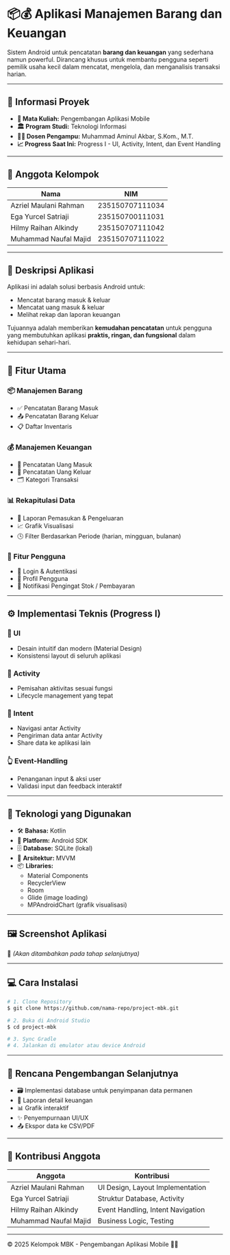 # 📦💰 Aplikasi Manajemen Barang dan Keuangan 

Sistem Android untuk pencatatan **barang dan keuangan** yang sederhana namun powerful. Dirancang khusus untuk membantu pengguna seperti pemilik usaha kecil dalam mencatat, mengelola, dan menganalisis transaksi harian. 

---

## 🧾 Informasi Proyek

- **📘 Mata Kuliah:** Pengembangan Aplikasi Mobile  
- **🏛️ Program Studi:** Teknologi Informasi  
- **👨‍🏫 Dosen Pengampu:** Muhammad Aminul Akbar, S.Kom., M.T.  
- **📈 Progress Saat Ini:** Progress I - UI, Activity, Intent, dan Event Handling

---

## 👥 Anggota Kelompok

| Nama                     | NIM              |
|--------------------------|------------------|
| Azriel Maulani Rahman    | 235150707111034  |
| Ega Yurcel Satriaji      | 235150700111031  |
| Hilmy Raihan Alkindy     | 235150707111042  |
| Muhammad Naufal Majid    | 235150707111022  |

---

## 📱 Deskripsi Aplikasi

Aplikasi ini adalah solusi berbasis Android untuk:
- Mencatat barang masuk & keluar
- Mencatat uang masuk & keluar
- Melihat rekap dan laporan keuangan

Tujuannya adalah memberikan **kemudahan pencatatan** untuk pengguna yang membutuhkan aplikasi **praktis, ringan, dan fungsional** dalam kehidupan sehari-hari.

---

## 🚀 Fitur Utama

### 📦 Manajemen Barang
- ✅ Pencatatan Barang Masuk
- 📤 Pencatatan Barang Keluar
- 📋 Daftar Inventaris

### 💰 Manajemen Keuangan
- 💸 Pencatatan Uang Masuk
- 🧾 Pencatatan Uang Keluar
- 🗂️ Kategori Transaksi

### 📊 Rekapitulasi Data
- 📑 Laporan Pemasukan & Pengeluaran
- 📈 Grafik Visualisasi
- 🕓 Filter Berdasarkan Periode (harian, mingguan, bulanan)

### 👤 Fitur Pengguna
- 🔐 Login & Autentikasi
- 🧑 Profil Pengguna
- 🔔 Notifikasi Pengingat Stok / Pembayaran

---

## ⚙️ Implementasi Teknis (Progress I)

### 🎨 UI
- Desain intuitif dan modern (Material Design)
- Konsistensi layout di seluruh aplikasi

### 📂 Activity
- Pemisahan aktivitas sesuai fungsi
- Lifecycle management yang tepat

### 🔗 Intent
- Navigasi antar Activity
- Pengiriman data antar Activity
- Share data ke aplikasi lain

### 👆 Event-Handling
- Penanganan input & aksi user
- Validasi input dan feedback interaktif

---

## 🧰 Teknologi yang Digunakan

- 🛠️ **Bahasa:** Kotlin
- 📱 **Platform:** Android SDK
- 🗄️ **Database:** SQLite (lokal)
- 🧠 **Arsitektur:** MVVM
- 📦 **Libraries:**
  - Material Components
  - RecyclerView
  - Room
  - Glide (image loading)
  - MPAndroidChart (grafik visualisasi)

---

## 🖼️ Screenshot Aplikasi
📸 *(Akan ditambahkan pada tahap selanjutnya)*

---

## 💻 Cara Instalasi

```bash
# 1. Clone Repository
$ git clone https://github.com/nama-repo/project-mbk.git

# 2. Buka di Android Studio
$ cd project-mbk

# 3. Sync Gradle
# 4. Jalankan di emulator atau device Android
```

---

## 📅 Rencana Pengembangan Selanjutnya

- 🗃️ Implementasi database untuk penyimpanan data permanen
- 📄 Laporan detail keuangan
- 📊 Grafik interaktif
- ✨ Penyempurnaan UI/UX
- 📤 Ekspor data ke CSV/PDF

---

## 🙌 Kontribusi Anggota

| Anggota                  | Kontribusi                          |
|--------------------------|-------------------------------------|
| Azriel Maulani Rahman    | UI Design, Layout Implementation    |
| Ega Yurcel Satriaji      | Struktur Database, Activity         |
| Hilmy Raihan Alkindy     | Event Handling, Intent Navigation   |
| Muhammad Naufal Majid    | Business Logic, Testing             |

---

© 2025 Kelompok MBK - Pengembangan Aplikasi Mobile 💼📲
